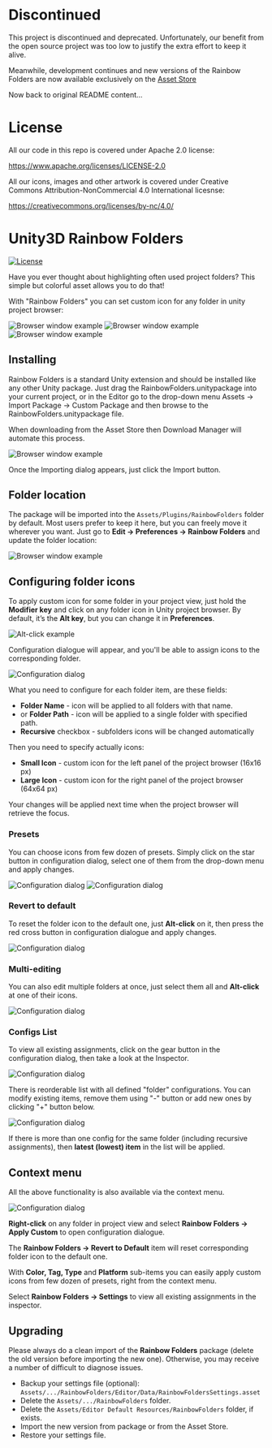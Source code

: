 # Discontinued

This project is discontinued and deprecated. Unfortunately, our benefit from the open source project was too low to justify the extra effort to keep it alive.

Meanwhile, development continues and new versions of the Rainbow Folders are now available exclusively on the [Asset Store](http://u3d.as/mor)

Now back to original README content…

# License

All our code in this repo is covered under Apache 2.0 license:

https://www.apache.org/licenses/LICENSE-2.0

All our icons, images and other artwork is covered under Creative Commons Attribution-NonCommercial 4.0 International licesnse:

https://creativecommons.org/licenses/by-nc/4.0/

# Unity3D Rainbow Folders

[![License](https://img.shields.io/badge/license-Apache%202.0-blue.svg)](https://raw.githubusercontent.com/PhannGor/unity3d-rainbow-folders/master/LICENSE)


Have you ever thought about highlighting often used project folders? This simple but colorful asset allows you to do that!

With "Rainbow Folders" you can set custom icon for any folder in unity project browser:

![Browser window example](https://raw.githubusercontent.com/PhannGor/phanngor.github.io/master/stuff/rainbowfolders/images/v05/01.png)
![Browser window example](https://raw.githubusercontent.com/PhannGor/phanngor.github.io/master/stuff/rainbowfolders/images/v05/02.png)
![Browser window example](https://raw.githubusercontent.com/PhannGor/phanngor.github.io/master/stuff/rainbowfolders/images/v05/03.png)

## Installing

Rainbow Folders is a standard Unity extension and should be installed like any other Unity package. Just drag the RainbowFolders.unitypackage into your current project, or in the Editor go to the drop-down menu Assets → Import Package → Custom Package and then browse to the RainbowFolders.unitypackage file.

When downloading from the Asset Store then Download Manager will automate this process.

![Browser window example](https://raw.githubusercontent.com/PhannGor/phanngor.github.io/master/stuff/rainbowfolders/images/v07/02.png)

Once the Importing dialog appears, just click the Import button.

## Folder location

The package will be imported into the `Assets/Plugins/RainbowFolders` folder by default. Most users prefer to keep it here, but you can freely move it wherever you want.  Just go to **Edit → Preferences → Rainbow Folders** and update the folder location:

![Browser window example](https://raw.githubusercontent.com/PhannGor/phanngor.github.io/master/stuff/rainbowfolders/images/v07/03.png) 

## Configuring folder icons

To apply custom icon for some folder in your project view, just hold the **Modifier key** and click on any folder icon in Unity project browser. By default, it’s the **Alt key**, but you can change it in **Preferences**.

![Alt-click example](https://raw.githubusercontent.com/PhannGor/phanngor.github.io/master/stuff/rainbowfolders/images/v05/04.png)

Configuration dialogue will appear, and you'll be able to assign icons to the corresponding folder.

![Configuration dialog](https://raw.githubusercontent.com/PhannGor/phanngor.github.io/master/stuff/rainbowfolders/images/v07/05.png)

What you need to configure for each folder item, are these fields:

* **Folder Name** - icon will be applied to all folders with that name.
* or **Folder Path** - icon will be applied to a single folder with specified path.
* **Recursive** checkbox - subfolders icons will be changed automatically

Then you need to specify actually icons:
* **Small Icon** - custom icon for the left panel of the project browser (16x16 px)
* **Large Icon** - custom icon for the right panel of the project browser (64x64 px)

Your changes will be applied next time when the project browser will retrieve the focus.

### Presets

You can choose icons from few dozen of presets. Simply click on the star button in configuration dialog, select one of them from the drop-down menu and apply changes.

![Configuration dialog](https://raw.githubusercontent.com/PhannGor/phanngor.github.io/master/stuff/rainbowfolders/images/v07/07.png)
![Configuration dialog](https://raw.githubusercontent.com/PhannGor/phanngor.github.io/master/stuff/rainbowfolders/images/v07/08.png)

### Revert to default

To reset the folder icon to the default one, just **Alt-click** on it, then press the red cross button in configuration dialogue and apply changes.

![Configuration dialog](https://raw.githubusercontent.com/PhannGor/phanngor.github.io/master/stuff/rainbowfolders/images/v07/06.png)

### Multi-editing

You can also edit multiple folders at once, just select them all and **Alt-click** at one of their icons.

![Configuration dialog](https://raw.githubusercontent.com/PhannGor/phanngor.github.io/master/stuff/rainbowfolders/images/v05/09.png)

### Configs List

To view all existing assignments, click on the gear button in the configuration dialog, then take a look at the Inspector.

![Configuration dialog](https://raw.githubusercontent.com/PhannGor/phanngor.github.io/master/stuff/rainbowfolders/images/v07/10.png)

There is reorderable list with all defined "folder" configurations. You can modify existing items, remove them using "-" button or add new ones by clicking "+" button below.

![Configuration dialog](https://raw.githubusercontent.com/PhannGor/phanngor.github.io/master/stuff/rainbowfolders/images/v07/11.png)

If there is more than one config for the same folder (including recursive assignments), then **latest (lowest) item** in the list will be applied.

## Context menu

All the above functionality is also available via the context menu.

![Configuration dialog](https://raw.githubusercontent.com/PhannGor/phanngor.github.io/master/stuff/rainbowfolders/images/v05/14.png)

**Right-click** on any folder in project view and select **Rainbow Folders → Apply Custom** to open configuration dialogue.

The **Rainbow Folders → Revert to Default** item will reset corresponding folder icon to the default one.

With **Color, Tag, Type** and **Platform** sub-items you can easily apply custom icons from few dozen of presets, right from the context menu.

Select **Rainbow Folders → Settings** to view all existing assignments in the inspector.

## Upgrading

Please always do a clean import of the **Rainbow Folders** package (delete the old version before importing the new one). Otherwise, you may receive a number of difficult to diagnose issues.
* Backup your settings file (optional):
`Assets/.../RainbowFolders/Editor/Data/RainbowFoldersSettings.asset`
* Delete the `Assets/.../RainbowFolders` folder.
* Delete the `Assets/Editor Default Resources/RainbowFolders` folder, if exists.
* Import the new version from package or from the Asset Store.
* Restore your settings file.
